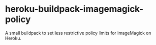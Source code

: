 # heroku-buildpack-imagemagick-policy
A small buildpack to set less restrictive policy limits for ImageMagick on Heroku.
